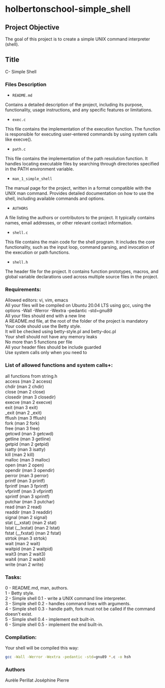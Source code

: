 # holbertonschool-simple_shell

## Project Objective
The goal of this project is to create a simple UNIX command interpreter (shell).

## Title

C- Simple Shell

### Files Description

- `README.md`

Contains a detailed description of the project, including its purpose, functionality, usage instructions, and any specific features or limitations.

- `exec.c`

This file contains the implementation of the execution function.
The function is responsible for executing user-entered commands by using system calls like execve().

- `path.c`

This file contains the implementation of the path resolution function.
It handles locating executable files by searching through directories specified in the PATH environment variable.

- `man_1_simple_shell`

The manual page for the project, written in a format compatible with the UNIX man command.
Provides detailed documentation on how to use the shell, including available commands and options.

- `AUTHORS`

A file listing the authors or contributors to the project.
It typically contains names, email addresses, or other relevant contact information.

- `shell.c`

This file contains the main code for the shell program.
It includes the core functionality, such as the input loop, command parsing, and invocation of the execution or path functions.

- `shell.h`

The header file for the project.
It contains function prototypes, macros, and global variable declarations used across multiple source files in the project.

### Requirements:

Allowed editors: vi, vim, emacs  
All your files will be compiled on Ubuntu 20.04 LTS using gcc, using the 
options -Wall -Werror -Wextra -pedantic -std=gnu89  
All your files should end with a new line  
A README.md file, at the root of the folder of the project is mandatory  
Your code should use the Betty style.  
It will be checked using betty-style.pl and betty-doc.pl  
Your shell should not have any memory leaks  
No more than 5 functions per file  
All your header files should be include guarded  
Use system calls only when you need to  

### List of allowed functions and system calls+:

all functions from string.h  
access (man 2 access)  
chdir (man 2 chdir)  
close (man 2 close)  
closedir (man 3 closedir)  
execve (man 2 execve)  
exit (man 3 exit)  
_exit (man 2 _exit)  
fflush (man 3 fflush)  
fork (man 2 fork)  
free (man 3 free)  
getcwd (man 3 getcwd)  
getline (man 3 getline)  
getpid (man 2 getpid)  
isatty (man 3 isatty)  
kill (man 2 kill)  
malloc (man 3 malloc)  
open (man 2 open)  
opendir (man 3 opendir)  
perror (man 3 perror)  
printf (man 3 printf)  
fprintf (man 3 fprintf)  
vfprintf (man 3 vfprintf)  
sprintf (man 3 sprintf)  
putchar (man 3 putchar)  
read (man 2 read)  
readdir (man 3 readdir)  
signal (man 2 signal)  
stat (__xstat) (man 2 stat)  
lstat (__lxstat) (man 2 lstat)  
fstat (__fxstat) (man 2 fstat)  
strtok (man 3 strtok)  
wait (man 2 wait)  
waitpid (man 2 waitpid)  
wait3 (man 2 wait3)  
wait4 (man 2 wait4)  
write (man 2 write)  

### Tasks:

0 - README.md, man, authors.  
1 - Betty style.  
2 - Simple shell 0.1 - write a UNIX command line interpreter.  
3 - Simple shell 0.2 - handles command lines with arguments.  
4 - Simple shell 0.3 - handle path, fork must not be called if the command doesn't exist.  
5 - Simple shell 0.4 - implement exit built-in.  
6 - Simple shell 0.5 - implement the end built-in.  

### Compilation:

Your shell will be compiled this way:

```bash
gcc -Wall -Werror -Wextra -pedantic -std=gnu89 *.c -o hsh
```

### Authors

Aurèle Perillat
Joséphine Pierre
